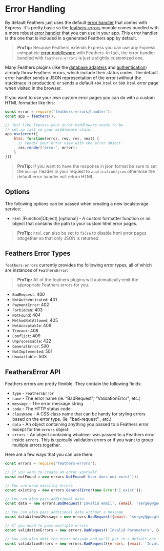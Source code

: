 # Error Handling

By default Feathers just uses the default [error handler](http://expressjs.com/en/guide/error-handling.html) that comes with Express. It's pretty basic so the [feathers-errors](https://github.com/feathersjs/feathers-errors) module comes bundled with a more robust [error handler](https://github.com/feathersjs/feathers-errors/blob/master/src/handler.js) that you can use in your app. This error handler is the one that is included in a generated Feathers app by default.

> **ProTip:** Because Feathers extends Express you can use any Express compatible [error middleware](http://expressjs.com/en/guide/error-handling.html) with Feathers. In fact, the error handler bundled with `feathers-errors` is just a slightly customized one.

Many Feathers plugins (like the [database adapters](../databases/readme.md) and [authentication](../authentication/readme.md)) already throw Feathers errors, which include their status codes. The default error handler sends a JSON representation of the error (without the stacktrace in production) or sends a default `404.html` or `500.html` error page when visited in the browser.

If you want to use your own custom error pages you can do with a custom HTML formatter like this:

```js
const error = require('feathers-errors/handler');
const app = feathers();

// Just like Express your error middleware needs to be
// set up last in your middleware chain.
app.use(error({
    html: function(error, req, res, next) {
      // render your error view with the error object
      res.render('error', error);
    }
}))
```

> **ProTip:** If you want to have the response in json format be sure to set the `Accept` header in your request to `application/json` otherwise the default error handler will return HTML.

## Options

The following options can be passed when creating a new localstorage service:

- `html` (Function|Object) [optional] - A custom formatter function or an object that contains the path to your custom html error pages.

> **ProTip:** `html` can also be set to `false` to disable html error pages altogether so that only JSON is returned.

## Feathers Error Types

`feathers-errors` currently provides the following error types, all of which are instances of `FeathersError`:

> **ProTip:** All of the feathers plugins will automatically emit the appropriate Feathers errors for you.

- `BadRequest`: 400
- `NotAuthenticated`: 401
- `PaymentError`: 402
- `Forbidden`: 403
- `NotFound`: 404
- `MethodNotAllowed`: 405
- `NotAcceptable`: 406
- `Timeout`: 408
- `Conflict`: 409
- `Unprocessable`: 422
- `GeneralError`: 500
- `NotImplemented`: 501
- `Unavailable`: 503

## FeathersError API

Feathers errors are pretty flexible. They contain the following fields:

- `type` - `FeathersError`
- `name` - The error name (ie. "BadRequest", "ValidationError", etc.)
- `message` - The error message string
- `code` - The HTTP status code
- `className` - A CSS class name that can be handy for styling errors based on the error type. (ie. "bad-request" , etc.)
- `data` - An object containing anything you passed to a Feathers error except for the `errors` object.
- `errors` - An object containing whatever was passed to a Feathers error inside `errors`. This is typically validation errors or if you want to group multiple errors together.

Here are a few ways that you can use them:

```js
const errors = require('feathers-errors');

// If you were to create an error yourself.
const notFound = new errors.NotFound('User does not exist'));

// You can wrap existing errors
const existing = new errors.GeneralError(new Error('I exist'));

// You can also pass additional data
const data = new errors.BadRequest('Invalid email', {email: 'sergey@google.com'});

// You can also pass additional data without a message
const dataWithoutMessage = new errors.BadRequest({email: 'sergey@google.com'});

// If you need to pass multiple errors
const validationErrors = new errors.BadRequest('Invalid Parameters', {errors: {email: 'Email already taken'} });

// You can also omit the error message and we'll put in a default one for you
const validationErrors = new errors.BadRequest({errors: {email: 'Invalid Email'} });
```
